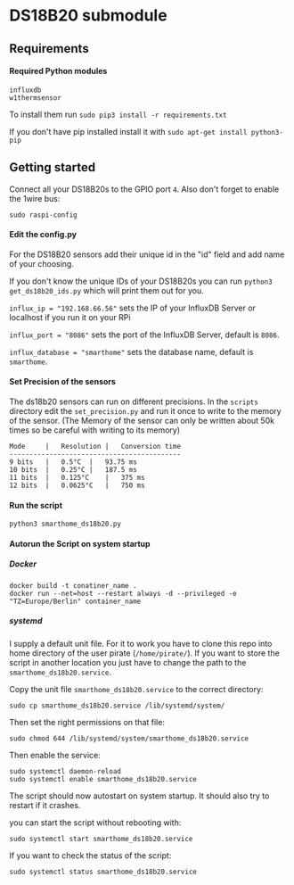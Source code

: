 # DS18B20 submodule

## Requirements

#### Required Python modules

````
influxdb
w1thermsensor
````

To install them run ``sudo pip3 install -r requirements.txt``

If you don't have pip installed install it with ``sudo apt-get install python3-pip``

## Getting started

Connect all your DS18B20s to the GPIO port ``4``.
Also don't forget to enable the 1wire bus:
````
sudo raspi-config
````

#### Edit the config.py

For the DS18B20 sensors add their unique id in the "id" field and add 
name of your choosing.

If you don't know the unique IDs of your DS18B20s you can run ``python3 get_ds18b20_ids.py``
which will print them out for you.

``influx_ip = "192.168.66.56"`` sets the IP of your InfluxDB Server or localhost if you run it on your RPi

``influx_port = "8086"`` sets the port of the InfluxDB Server, default is ``8086``.

``influx_database = "smarthome"`` sets the database name, default is ``smarthome``.

#### Set Precision of the sensors

The ds18b20 sensors can run on different precisions. In the ``scripts`` directory edit the ``set_precision.py``
and run it once to write to the memory of the sensor. (The Memory of the sensor can only be written about 50k times
so be careful with writing to its memory)

````
Mode	 |   Resolution	|   Conversion time
-------------------------------------------
9 bits	 |   0.5°C	|   93.75 ms
10 bits	 |   0.25°C	|   187.5 ms
11 bits	 |   0.125°C    |   375 ms
12 bits	 |   0.0625°C   |   750 ms
````

#### Run the script

````
python3 smarthome_ds18b20.py
````


#### Autorun the Script on system startup

##### Docker

````
docker build -t conatiner_name .
docker run --net=host --restart always -d --privileged -e "TZ=Europe/Berlin" container_name
````

##### systemd

I supply a default unit file. For it to work you have to clone this repo into home directory of the user pirate 
(``/home/pirate/``).
If you want to store the script in another location you just have to change the path to the 
``smarthome_ds18b20.service``.

Copy the unit file ``smarthome_ds18b20.service`` to the correct directory:

````sudo cp smarthome_ds18b20.service /lib/systemd/system/````

Then set the right permissions on that file:

````sudo chmod 644 /lib/systemd/system/smarthome_ds18b20.service````

Then enable the service:
````
sudo systemctl daemon-reload
sudo systemctl enable smarthome_ds18b20.service
````

The script should now autostart on system startup.
It should also try to restart if it crashes.

you can start the script without rebooting with:

````
sudo systemctl start smarthome_ds18b20.service
````

If you want to check the status of the script:

``sudo systemctl status smarthome_ds18b20.service``
